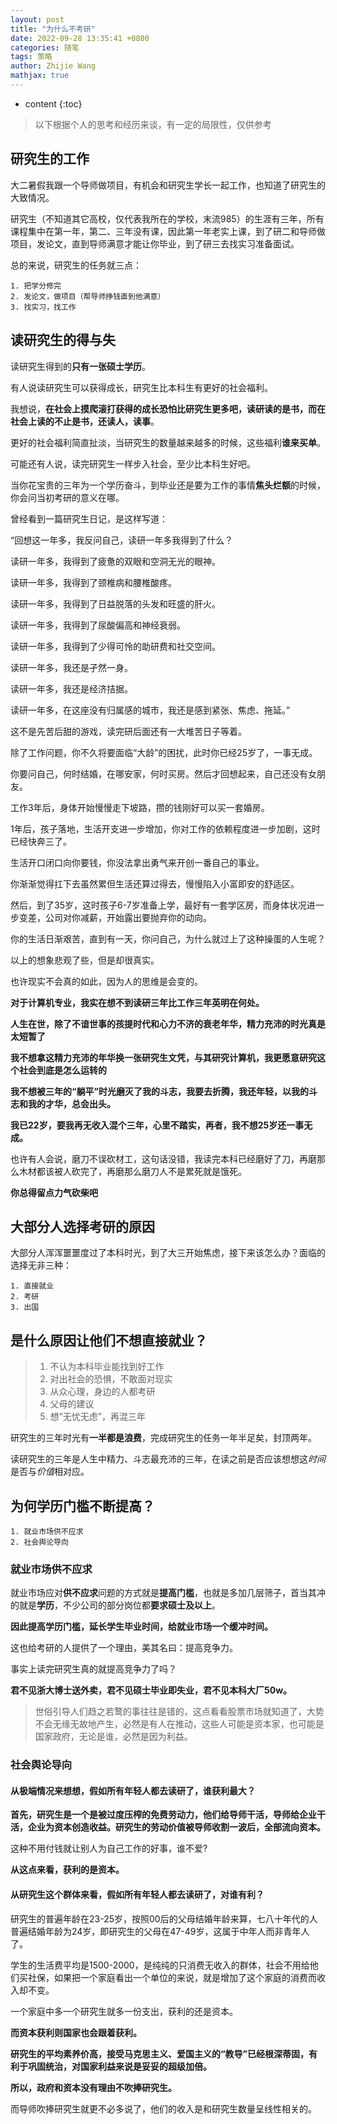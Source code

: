 ```yaml
---
layout: post
title: "为什么不考研"
date: 2022-09-28 13:35:41 +0800
categories: 随笔
tags: 策略
author: Zhijie Wang
mathjax: true
---
```


* content
{:toc}






> 以下根据个人的思考和经历来谈，有一定的局限性，仅供参考



## 研究生的工作
大二暑假我跟一个导师做项目，有机会和研究生学长一起工作，也知道了研究生的大致情况。

研究生（不知道其它高校，仅代表我所在的学校，末流985）的生涯有三年，所有课程集中在第一年，第二、三年没有课，因此第一年老实上课，到了研二和导师做项目，发论文，直到导师满意才能让你毕业，到了研三去找实习准备面试。

总的来说，研究生的任务就三点：
```
1. 把学分修完
2. 发论文，做项目（帮导师挣钱直到他满意）
3. 找实习，找工作
```
## 读研究生的得与失
读研究生得到的**只有一张硕士学历**。

有人说读研究生可以获得成长，研究生比本科生有更好的社会福利。

我想说，**在社会上摸爬滚打获得的成长恐怕比研究生更多吧，读研读的是书，而在社会上读的不止是书，还读人，读事**。

更好的社会福利简直扯淡，当研究生的数量越来越多的时候，这些福利**谁来买单**。

可能还有人说，读完研究生一样步入社会，至少比本科生好吧。

当你花宝贵的三年为一个学历奋斗，到毕业还是要为工作的事情**焦头烂额**的时候，你会问当初考研的意义在哪。

曾经看到一篇研究生日记，是这样写道：

“回想这一年多，我反问自己，读研一年多我得到了什么？

读研一年多，我得到了疲惫的双眼和空洞无光的眼神。

读研一年多，我得到了颈椎病和腰椎酸疼。

读研一年多，我得到了日益脱落的头发和旺盛的肝火。

读研一年多，我得到了尿酸偏高和神经衰弱。

读研一年多，我得到了少得可怜的助研费和社交空间。

读研一年多，我还是孑然一身。

读研一年多，我还是经济拮据。

读研一年多，在这座没有归属感的城市，我还是感到紧张、焦虑、拖延。”

这不是先苦后甜的游戏，读完研后面还有一大堆苦日子等着。

除了工作问题，你不久将要面临“大龄”的困扰，此时你已经25岁了，一事无成。

你要问自己，何时结婚，在哪安家，何时买房。然后才回想起来，自己还没有女朋友。

工作3年后，身体开始慢慢走下坡路，攒的钱刚好可以买一套婚房。

1年后，孩子落地，生活开支进一步增加，你对工作的依赖程度进一步加剧，这时已经快奔三了。

生活开口闭口向你要钱，你没法拿出勇气来开创一番自己的事业。

你渐渐觉得扛下去虽然累但生活还算过得去，慢慢陷入小富即安的舒适区。

然后，到了35岁，这时孩子6-7岁准备上学，最好有一套学区房，而身体状况进一步变差，公司对你减薪，开始露出要抛弃你的动向。

你的生活日渐艰苦，直到有一天，你问自己，为什么就过上了这种操蛋的人生呢？

以上的想象悲观了些，但是却很真实。

也许现实不会真的如此，因为人的思维是会变的。

**对于计算机专业，我实在想不到读研三年比工作三年英明在何处。**

**人生在世，除了不谙世事的孩提时代和心力不济的衰老年华，精力充沛的时光真是太短暂了**

**我不想拿这精力充沛的年华换一张研究生文凭，与其研究计算机，我更愿意研究这个社会到底是怎么运转的**

**我不想被三年的“躺平”时光磨灭了我的斗志，我要去折腾，我还年轻，以我的斗志和我的才华，总会出头。**

**我已22岁，要我再无收入混个三年，心里不踏实，再者，我不想25岁还一事无成。**

也许有人会说，磨刀不误砍材工，这句话没错，我读完本科已经磨好了刀，再磨那么木材都该被人砍完了，再磨那么磨刀人不是累死就是饿死。

**你总得留点力气砍柴吧**





## 大部分人选择考研的原因

大部分人浑浑噩噩度过了本科时光，到了大三开始焦虑，接下来该怎么办？面临的选择无非三种：
```
1. 直接就业
2. 考研
3. 出国
```


## 是什么原因让他们不想直接就业？


> 1. 不认为本科毕业能找到好工作
> 2. 对出社会的恐惧，不敢面对现实
> 3. 从众心理，身边的人都考研
> 4. 父母的建议
> 5. 想“无忧无虑”，再混三年

研究生的三年时光有**一半都是浪费**，完成研究生的任务一年半足矣，封顶两年。

读研究生的三年是人生中精力、斗志最充沛的三年，在读之前是否应该想想这*时间*是否与*价值*相对应。

## 为何学历门槛不断提高？
```
1. 就业市场供不应求
2. 社会舆论导向
```

### 就业市场供不应求
就业市场应对**供不应求**问题的方式就是**提高门槛**，也就是多加几层筛子，首当其冲的就是**学历**，不少公司的部分岗位都**要求硕士及以上**。

**因此提高学历门槛，延长学生毕业时间，给就业市场一个缓冲时间。**

这也给考研的人提供了一个理由，美其名曰：提高竞争力。

事实上读完研究生真的就提高竞争力了吗？

**君不见浙大博士送外卖，君不见硕士毕业即失业，君不见本科大厂50w。**

> 世俗引导人们趋之若鹜的事往往是错的，这点看看股票市场就知道了，大势不会无缘无故地产生，必然是有人在推动，这些人可能是资本家，也可能是国家政府，无论是谁，必然是因为利益。

### 社会舆论导向
#### 从极端情况来想想，假如所有年轻人都去读研了，谁获利最大？


 **首先，研究生是一个是被过度压榨的免费劳动力，他们给导师干活，导师给企业干活，企业为资本创造收益。研究生的劳动价值被导师收割一波后，全部流向资本。**

 这种不用付钱就让别人为自己工作的好事，谁不爱?

 **从这点来看，获利的是资本。**

#### 从研究生这个群体来看，假如所有年轻人都去读研了，对谁有利？
研究生的普遍年龄在23-25岁，按照00后的父母结婚年龄来算，七八十年代的人普遍结婚年龄为24岁，即研究生的父母在47-49岁，这属于中年人而非青年人了。

学生的生活费平均是1500-2000，是纯纯的只消费无收入的群体，社会不用给他们买社保，如果把一个家庭看出一个单位的来说，就是增加了这个家庭的消费而收入却不变。

一个家庭中多一个研究生就多一份支出，获利的还是资本。

**而资本获利则国家也会跟着获利。**

**研究生的平均素养价高，接受马克思主义、爱国主义的“教导”已经根深蒂固，有利于巩固统治，对国家利益来说是妥妥的超级加倍。**

**所以，政府和资本没有理由不吹捧研究生。**

而导师吹捧研究生就更不必多说了，他们的收入是和研究生数量呈线性相关的。
